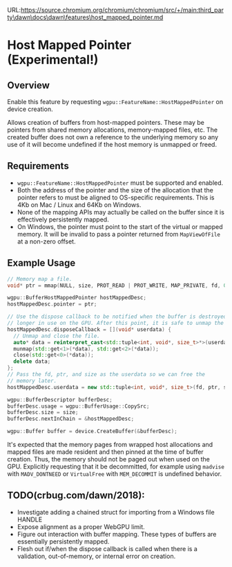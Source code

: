 URL:https://source.chromium.org/chromium/chromium/src/+/main:third_party\dawn\docs\dawn\features\host_mapped_pointer.md
# Host Mapped Pointer (Experimental!)

## Overview

Enable this feature by requesting `wgpu::FeatureName::HostMappedPointer` on device creation.

Allows creation of buffers from host-mapped pointers. These may be pointers from shared memory allocations, memory-mapped files, etc. The created buffer does not own a reference to the underlying memory so any use of it will become undefined if the host memory is unmapped or freed.

## Requirements
 - `wgpu::FeatureName::HostMappedPointer` must be supported and enabled.
 - Both the address of the pointer and the size of the allocation that the pointer refers to must be aligned to OS-specific requirements. This is 4Kb on Mac / Linux and 64Kb on Windows.
 - None of the mapping APIs may actually be called on the buffer since it is effectively persistently mapped.
 - On Windows, the pointer must point to the start of the virtual or mapped memory. It will be invalid to pass a pointer returned from `MapViewOfFile` at a non-zero offset.

## Example Usage
```c++
// Memory map a file.
void* ptr = mmap(NULL, size, PROT_READ | PROT_WRITE, MAP_PRIVATE, fd, 0);

wgpu::BufferHostMappedPointer hostMappedDesc;
hostMappedDesc.pointer = ptr;

// Use the dispose callback to be notified when the buffer is destroyed and no
// longer in use on the GPU. After this point, it is safe to unmap the memory.
hostMappedDesc.disposeCallback = [](void* userdata) {
  // Unmap and close the file.
  auto* data = reinterpret_cast<std::tuple<int, void*, size_t>*>(userdata);
  munmap(std::get<1>(*data), std::get<2>(*data));
  close(std::get<0>(*data));
  delete data;
};
// Pass the fd, ptr, and size as the userdata so we can free the
// memory later.
hostMappedDesc.userdata = new std::tuple<int, void*, size_t>(fd, ptr, size);

wgpu::BufferDescriptor bufferDesc;
bufferDesc.usage = wgpu::BufferUsage::CopySrc;
bufferDesc.size = size;
bufferDesc.nextInChain = &hostMappedDesc;

wgpu::Buffer buffer = device.CreateBuffer(&bufferDesc);
```

It's expected that the memory pages from wrapped host allocations and mapped files are made resident and then pinned at the time of buffer creation. Thus, the memory should not be paged out when used on the GPU. Explicitly requesting that it be decommitted, for example using `madvise` with `MADV_DONTNEED` or `VirtualFree` with `MEM_DECOMMIT` is undefined behavior.

## TODO(crbug.com/dawn/2018):
 - Investigate adding a chained struct for importing from a Windows file HANDLE
 - Expose alignment as a proper WebGPU limit.
 - Figure out interaction with buffer mapping. These types of buffers are essentially persistently mapped.
 - Flesh out if/when the dispose callback is called when there is a validation, out-of-memory, or internal error on creation.
